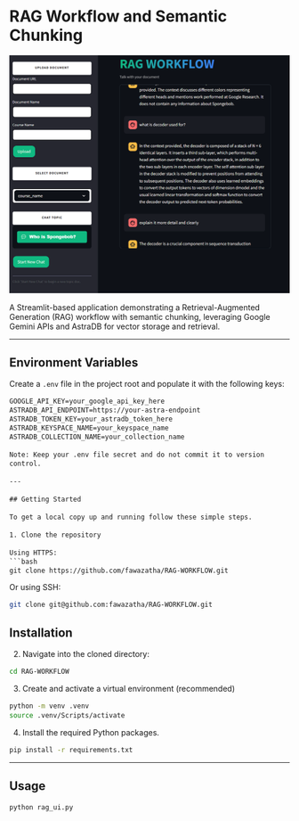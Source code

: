 # RAG Workflow and Semantic Chunking

![alt text](images/image.png)

A Streamlit-based application demonstrating a Retrieval-Augmented Generation (RAG) workflow with semantic chunking, leveraging Google Gemini APIs and AstraDB for vector storage and retrieval.

---

## Environment Variables

Create a `.env` file in the project root and populate it with the following keys:

```dotenv
GOOGLE_API_KEY=your_google_api_key_here
ASTRADB_API_ENDPOINT=https://your-astra-endpoint
ASTRADB_TOKEN_KEY=your_astradb_token_here
ASTRADB_KEYSPACE_NAME=your_keyspace_name
ASTRADB_COLLECTION_NAME=your_collection_name

Note: Keep your .env file secret and do not commit it to version control.

---

## Getting Started

To get a local copy up and running follow these simple steps.

1. Clone the repository

Using HTTPS:
```bash
git clone https://github.com/fawazatha/RAG-WORKFLOW.git
```

Or using SSH: 
```bash
git clone git@github.com:fawazatha/RAG-WORKFLOW.git
```

## Installation 
2. Navigate into the cloned directory: 
```bash
cd RAG-WORKFLOW
```

3. Create and activate a virtual environment (recommended)
```bash
python -m venv .venv
source .venv/Scripts/activate
```

4. Install the required Python packages. 
```bash
pip install -r requirements.txt
```

---

## Usage
```bash
python rag_ui.py
```